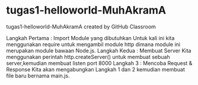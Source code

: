 # tugas1-helloworld-MuhAkramA
tugas1-helloworld-MuhAkramA created by GitHub Classroom

Langkah Pertama : Import Module 
                 yang dibutuhkan Untuk kali ini kita menggunakan require untuk mengambil module http dimana module ini merupakan module bawaan Node.js.
Langkah Kedua : Membuat Server Kita menggunakan perintah http.createServer() untuk membuat sebuah server,kemudian membuat listen port 8000
Langkah 3 : Mencoba Request & Response Kita akan mengabungkan Langkah 1 dan 2 kemudian membuat file baru bernama main.js.
